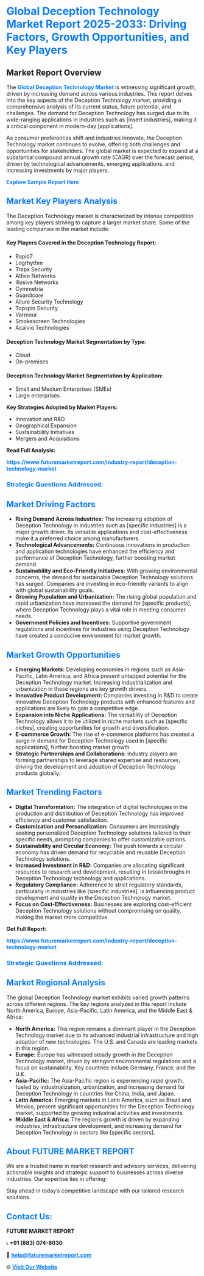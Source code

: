 <h1 style="color: #007BFF;">Global Deception Technology Market Report 2025-2033: Driving Factors, Growth Opportunities, and Key Players</h1>

<section id="overview">
<h2>Market Report Overview</h2>
<p>The <a href="https://www.futuremarketreport.com/industry-report/deception-technology-market" style="color: #007BFF; text-decoration: none;"><strong>Global Deception Technology Market</strong></a> is witnessing significant growth, driven by increasing demand across various industries. This report delves into the key aspects of the Deception Technology market, providing a comprehensive analysis of its current status, future potential, and challenges. The demand for Deception Technology has surged due to its wide-ranging applications in industries such as [insert industries], making it a critical component in modern-day [applications].</p>
<p>As consumer preferences shift and industries innovate, the Deception Technology market continues to evolve, offering both challenges and opportunities for stakeholders. The global market is expected to expand at a substantial compound annual growth rate (CAGR) over the forecast period, driven by technological advancements, emerging applications, and increasing investments by major players.</p>
</section>

<section id="overview">
<p><a href="https://www.futuremarketreport.com/request-sample/reportId=103742" style="color: #007BFF; text-decoration: none;"><strong>Explore Sample Report Here</strong></a></p>
</section>

<section id="key-players">
<h2 style="color: #007BFF;">Market Key Players Analysis</h2>
<p>The Deception Technology market is characterized by intense competition among key players striving to capture a larger market share. Some of the leading companies in the market include:</p>
<h4>Key Players Covered in the Deception Technology Report:</h4>
<ul><li>Rapid7</li><li>Logrhythm</li><li>Trapx Security</li><li>Attivo Networks</li><li>Illusive Networks</li><li>Cymmetria</li><li>Guardicore</li><li>Allure Security Technology</li><li>Topspin Security</li><li>Varmour</li><li>Smokescreen Technologies</li><li>Acalvio Technologies</li></ul>
<h4>Deception Technology Market Segmentation by Type:</h4>
<ul><li>Cloud</li><li>On-premises</li></ul>

<h4>Deception Technology Market Segmentation by Application:</h4>
<ul><li>Small and Medium Enterprises (SMEs)</li><li>Large enterprises</li></ul>
<p><strong>Key Strategies Adopted by Market Players:</strong></p>
<ul>
<li>Innovation and R&D</li>
<li>Geographical Expansion</li>
<li>Sustainability Initiatives</li>
<li>Mergers and Acquisitions</li>
</ul>
</section>

<section>
<p><strong>Read Full Analysis: </strong></p><a href="https://www.futuremarketreport.com/industry-report/deception-technology-market" style="color: #007BFF; text-decoration: none;"><strong>https://www.futuremarketreport.com/industry-report/deception-technology-market</strong></a>
<h3 style="color: #007BFF;">Strategic Questions Addressed:</h3>
</section>

<section id="driving-factors">
<h2 style="color: #007BFF;">Market Driving Factors</h2>
<ul>
<li><strong>Rising Demand Across Industries:</strong> The increasing adoption of Deception Technology in industries such as [specific industries] is a major growth driver. Its versatile applications and cost-effectiveness make it a preferred choice among manufacturers.</li>
<li><strong>Technological Advancements:</strong> Continuous innovations in production and application technologies have enhanced the efficiency and performance of Deception Technology, further boosting market demand.</li>
<li><strong>Sustainability and Eco-Friendly Initiatives:</strong> With growing environmental concerns, the demand for sustainable Deception Technology solutions has surged. Companies are investing in eco-friendly variants to align with global sustainability goals.</li>
<li><strong>Growing Population and Urbanization:</strong> The rising global population and rapid urbanization have increased the demand for [specific products], where Deception Technology plays a vital role in meeting consumer needs.</li>
<li><strong>Government Policies and Incentives:</strong> Supportive government regulations and incentives for industries using Deception Technology have created a conducive environment for market growth.</li>
</ul>
</section>

<section id="growth-opportunities">
<h2 style="color: #007BFF;">Market Growth Opportunities</h2>
<ul>
<li><strong>Emerging Markets:</strong> Developing economies in regions such as Asia-Pacific, Latin America, and Africa present untapped potential for the Deception Technology market. Increasing industrialization and urbanization in these regions are key growth drivers.</li>
<li><strong>Innovative Product Development:</strong> Companies investing in R&D to create innovative Deception Technology products with enhanced features and applications are likely to gain a competitive edge.</li>
<li><strong>Expansion into Niche Applications:</strong> The versatility of Deception Technology allows it to be utilized in niche markets such as [specific niches], creating opportunities for growth and diversification.</li>
<li><strong>E-commerce Growth:</strong> The rise of e-commerce platforms has created a surge in demand for Deception Technology used in [specific applications], further boosting market growth.</li>
<li><strong>Strategic Partnerships and Collaborations:</strong> Industry players are forming partnerships to leverage shared expertise and resources, driving the development and adoption of Deception Technology products globally.</li>
</ul>
</section>

<section id="trending-factors">
<h2 style="color: #007BFF;">Market Trending Factors</h2>
<ul>
<li><strong>Digital Transformation:</strong> The integration of digital technologies in the production and distribution of Deception Technology has improved efficiency and customer satisfaction.</li>
<li><strong>Customization and Personalization:</strong> Consumers are increasingly seeking personalized Deception Technology solutions tailored to their specific needs, prompting companies to offer customizable options.</li>
<li><strong>Sustainability and Circular Economy:</strong> The push towards a circular economy has driven demand for recyclable and reusable Deception Technology solutions.</li>
<li><strong>Increased Investment in R&D:</strong> Companies are allocating significant resources to research and development, resulting in breakthroughs in Deception Technology technology and applications.</li>
<li><strong>Regulatory Compliance:</strong> Adherence to strict regulatory standards, particularly in industries like [specific industries], is influencing product development and quality in the Deception Technology market.</li>
<li><strong>Focus on Cost-Effectiveness:</strong> Businesses are exploring cost-efficient Deception Technology solutions without compromising on quality, making the market more competitive.</li>
</ul>
</section>

<section>
<p><strong>Get Full Report: </strong></p><a href="https://www.futuremarketreport.com/industry-report/deception-technology-market" style="color: #007BFF; text-decoration: none;"><strong>https://www.futuremarketreport.com/industry-report/deception-technology-market</strong></a>
<h3 style="color: #007BFF;">Strategic Questions Addressed:</h3>
</section>


<section id="regional-analysis">
<h2 style="color: #007BFF;">Market Regional Analysis</h2>
<p>The global Deception Technology market exhibits varied growth patterns across different regions. The key regions analyzed in this report include North America, Europe, Asia-Pacific, Latin America, and the Middle East & Africa:</p>
<ul>
<li><strong>North America:</strong> This region remains a dominant player in the Deception Technology market due to its advanced industrial infrastructure and high adoption of new technologies. The U.S. and Canada are leading markets in this region.</li>
<li><strong>Europe:</strong> Europe has witnessed steady growth in the Deception Technology market, driven by stringent environmental regulations and a focus on sustainability. Key countries include Germany, France, and the U.K.</li>
<li><strong>Asia-Pacific:</strong> The Asia-Pacific region is experiencing rapid growth, fueled by industrialization, urbanization, and increasing demand for Deception Technology in countries like China, India, and Japan.</li>
<li><strong>Latin America:</strong> Emerging markets in Latin America, such as Brazil and Mexico, present significant opportunities for the Deception Technology market, supported by growing industrial activities and investments.</li>
<li><strong>Middle East & Africa:</strong> The region’s growth is driven by expanding industries, infrastructure development, and increasing demand for Deception Technology in sectors like [specific sectors].</li>
</ul>
</section>

<footer>
<h2 style="color: #007BFF;">About FUTURE MARKET REPORT</h2>
<p>We are a trusted name in market research and advisory services, delivering actionable insights and strategic support to businesses across diverse industries. Our expertise lies in offering:</p>

<p>Stay ahead in today’s competitive landscape with our tailored research solutions.</p>

<h2 style="color: #007BFF;">Contact Us:</h2>
<p><strong>FUTURE MARKET REPORT</strong></p>
<p>📞 <strong>+91 (883) 074-8030</strong></p>
<p>📧 <strong><a href="mailto:help@futuremarketreport.com" style="color: #007BFF;">help@futuremarketreport.com</a></strong></p>
<p>🌐 <strong><a href="https://www.futuremarketreport.com/" style="color: #007BFF;">Visit Our Website</a></strong></p>
</footer>
